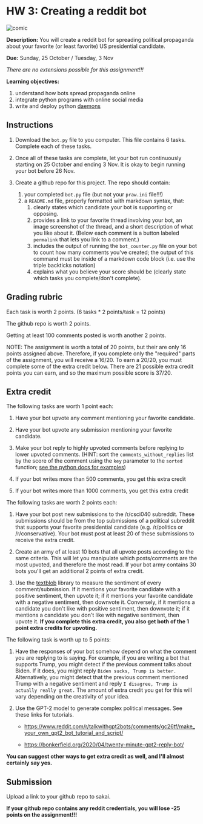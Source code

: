 # HW 3: Creating a reddit bot

![comic](phd011406s.gif)

**Description:** 
You will create a reddit bot for spreading political propaganda about your favorite (or least favorite) US presidential candidate.

**Due:**
Sunday, 25 October / Tuesday, 3 Nov

*There are no extensions possible for this assignment!!!*

**Learning objectives:**

1. understand how bots spread propaganda online
1. integrate python programs with online social media
1. write and deploy python [daemons](https://en.wikipedia.org/wiki/Daemon_(computing))

## Instructions

1. Download the `bot.py` file to you computer.  This file contains 6 tasks.  Complete each of these tasks.

1. Once all of these tasks are complete, let your bot run continuously starting on 25 October and ending 3 Nov.  It is okay to begin running your bot before 26 Nov.

1. Create a github repo for this project.  The repo should contain:

    1. your completed `bot.py` file (but not your `praw.ini` file!!!)
    1. a `README.md` file, properly formatted with markdown syntax, that:
        1. clearly states which candidate your bot is supporting or opposing.
        1. provides a link to your favorite thread involving your bot, an image screenshot of the thread, and a short description of what you like about it.  (Below each comment is a button labeled `permalink` that lets you link to a comment.)
        1. includes the output of running the `bot_counter.py` file on your bot to count how many comments you've created; the output of this command must be inside of a markdown code block (i.e. use the triple backticks notation)
        1. explains what you believe your score should be (clearly state which tasks you complete/don't complete).  

## Grading rubric

Each task is worth 2 points.  (6 tasks * 2 points/task = 12 points)

The github repo is worth 2 points.

Getting at least 100 comments posted is worth another 2 points.

NOTE: 
The assignment is worth a total of 20 points, but their are only 16 points assigned above.
Therefore, if you complete only the "required" parts of the assignment, you will receive a 16/20.
To earn a 20/20, you must complete some of the extra credit below.
There are 21 possible extra credit points you can earn,
and so the maximum possible score is 37/20.

## Extra credit

The following tasks are worth 1 point each:

1. Have your bot upvote any comment mentioning your favorite candidate.

1. Have your bot upvote any submission mentioning your favorite candidate.

1. Make your bot reply to highly upvoted comments before replying to lower upvoted comments.  (HINT: sort the `comments_without_replies` list by the score of the comment using the `key` parameter to the `sorted` function; [see the python docs for examples](https://docs.python.org/3/howto/sorting.html)) 

1. If your bot writes more than 500 comments, you get this extra credit

1. If your bot writes more than 1000 comments, you get this extra credit

The following tasks are worth 2 points each:

1. Have your bot post new submissions to the /r/csci040 subreddit.  These submissions should be from the top submissions of a political subreddit that supports your favorite presidential candidate (e.g. /r/politics or /r/conservative).  Your bot must post at least 20 of these submissions to receive the extra credit.

1. Create an army of at least 10 bots that all upvote posts according to the same criteria.  This will let you manipulate which posts/comments are the most upvoted, and therefore the most read.  If your bot army contains 30 bots you'll get an additional 2 points of extra credit.

1. Use the [textblob](https://textblob.readthedocs.io/en/dev/quickstart.html) library to measure the sentiment of every comment/submission.
   If it mentions your favorite candidate with a positive sentiment, then upvote it;
   if it mentions your favorite candidate with a negative sentiment, then downvote it.
   Conversely, if it mentions a candidate you don't like with positive sentiment, then downvote it;
   if it mentions a candidate you don't like with negative sentiment, then upvote it.
   **If you complete this extra credit, you also get both of the 1 point extra credits for upvoting.**

The following task is worth up to 5 points:

1. Have the responses of your bot somehow depend on what the comment you are replying to is saying.  For example, if you are writing a bot that supports Trump, you might detect if the previous comment talks about Biden.  If it does, you might reply `Biden sucks, Trump is better.`  Alternatively, you might detect that the previous comment mentioned Trump with a negative sentiment and reply `I disagree, Trump is actually really great.`  The amount of extra credit you get for this will vary depending on the creativity of your idea.

1. Use the GPT-2 model to generate complex political messages.  See these links for tutorials.

    * https://www.reddit.com/r/talkwithgpt2bots/comments/gc26tf/make_your_own_gpt2_bot_tutorial_and_script/

    * https://bonkerfield.org/2020/04/twenty-minute-gpt2-reply-bot/

**You can suggest other ways to get extra credit as well, and I'll almost certainly say yes.**

## Submission

Upload a link to your github repo to sakai.

**If your github repo contains any reddit credentials, you will lose -25 points on the assignment!!!**

